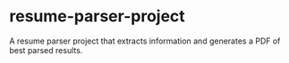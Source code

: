 # resume-parser-project
A resume parser project that extracts information and generates a PDF of best parsed results.
